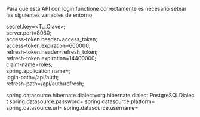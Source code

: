 Para que esta API con login functione correctamente es necesario setear las siguientes variables de entorno

secret.key=<Tu_Clave>; <br>
server.port=8080; <br>
access-token.header=access_token; <br>
access-token.expiration=600000; <br>
refresh-token.header=refresh_token; <br>
refresh-token.expiration=14400000; <br>
claim-name=roles; <br>
spring.application.name=<Nombre de la aplicacion>; <br>
login-path=/api/auth; <br>
refresh-path=/api/auth/refresh;

spring.datasource.hibernate.dialect=org.hibernate.dialect.PostgreSQLDialect
spring.datasource.password=
spring.datasource.platform=
spring.datasource.url=
spring.datasource.username=